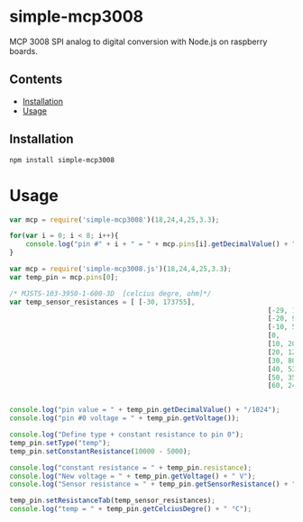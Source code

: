 # simple-mcp3008

MCP 3008 SPI analog to digital conversion with Node.js on raspberry boards.

## Contents

 * [Installation](https://github.com/toliger/simple-mcp3008#installation)
 * [Usage](https://github.com/toliger/simple-mcp3008#usage)

## Installation

```
npm install simple-mcp3008
```

# Usage


```js
var mcp = require('simple-mcp3008')(18,24,4,25,3.3);

for(var i = 0; i < 8; i++){
	console.log("pin #" + i + " = " + mcp.pins[i].getDecimalValue() + "/1024");
}
```
```js
var mcp = require('simple-mcp3008.js')(18,24,4,25,3.3);
var temp_pin = mcp.pins[0];

/* MJSTS-103-3950-1-600-3D  [celcius degre, ohm]*/
var temp_sensor_resistances = [	[-30, 173755],
																[-29, 163652.4],
																[-20, 97420.46],
																[-10, 55801.49],
																[0,		32997.68],
																[10, 20068.96],
																[20, 12513.07],
																[30, 8070.342],
																[40, 5320.219],
																[50, 3583.472],
																[60, 2490.09]];


console.log("pin value = " + temp_pin.getDecimalValue() + "/1024");
console.log("pin #0 voltage = " + temp_pin.getVoltage());

console.log("Define type + constant resistance to pin 0");
temp_pin.setType("temp");
temp_pin.setConstantResistance(10000 - 5000);

console.log("constant resistance = " + temp_pin.resistance);
console.log("New voltage = " + temp_pin.getVoltage() + " V");
console.log("Sensor resistance = " + temp_pin.getSensorResistance() + " Ohm");

temp_pin.setResistanceTab(temp_sensor_resistances);
console.log("temp = " + temp_pin.getCelciusDegre() + " °C");
```
